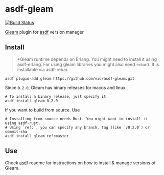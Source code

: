 # asdf-gleam

[![Build Status](https://travis-ci.org/vic/asdf-gleam.svg?branch=master)](https://travis-ci.org/vic/asdf-gleam)

[Gleam](https://github.com/gleam-lang/gleam) plugin for [asdf](https://github.com/asdf-vm/asdf) version manager


## Install

> *Gleam runtime depends on Erlang. You might need to install it using asdf-erlang.
> For using gleam libraries you might also need `rebar3`. It is installable via asdf-rebar.

```
asdf plugin-add gleam https://github.com/vic/asdf-gleam.git
```

Since `0.2.0`, Gleam has binary releases for macos and linux.

```
# To install a binary release, just specify it
asdf install gleam 0.2.0
```


If you want to build from source. Use

```shell
# Installing from source needs Rust. You might want to install it using asdf-rust.
# Using `ref:`, you can specify any branch, tag (like `v0.2.0`) or commit-sha
asdf install gleam ref:master
```

## Use

Check [asdf](https://github.com/asdf-vm/asdf) readme for instructions on how to install & manage versions of Gleam.
